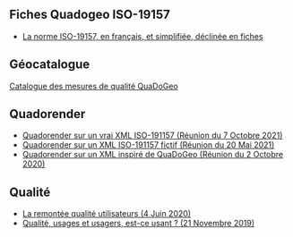 ## Fiches Quadogeo ISO-19157
- [La norme ISO-19157, en français, et simplifiée, déclinée en fiches](https://www.cerema.fr/fr/actualites/serie-fiches-cerema-qualifier-donnees-geographiques)

## Géocatalogue
[Catalogue des mesures de qualité QuaDoGeo
](https://data.geocatalogue.fr/ncl/_mesuresQuaDoGeo)

## Quadorender
- [Quadorender sur un vrai XML ISO-191157 (Réunion du 7 Octobre 2021)](https://docs.google.com/presentation/d/1JLyhtKRqUqeOSJiULc1fYeCldKf3pZDN1cHfCfp-S5M/edit?usp=sharing)  
- [Quadorender sur un XML ISO-191157 fictif (Réunion du 20 Mai 2021)](https://docs.google.com/presentation/d/18nhTcNG3yMRsH8U5en4q56BwytKDEycApAB1HOnNDjc/edit?usp=sharing)  
- [Quadorender sur un XML inspiré de QuaDoGeo (Réunion du 2 Octobre 2020)](https://docs.google.com/presentation/d/1TCYm14_mcmfzSNTyCeLvuT42KIrhgTr3vMO6HzNbLOg/edit?usp=sharing)

## Qualité
- [La remontée qualité utilisateurs (4 Juin 2020)](https://docs.google.com/presentation/d/1QCJtAPdPrcjRj9KQZuyjjTQt4q-ZrH4tGYIh3JNODAc/edit?usp=sharing)
- [Qualité, usages et usagers, est-ce usant ? (21 Novembre 2019)](https://drive.google.com/file/d/1Lx3LKOPJJZOkxrm-kApcTmUiupYhQ5kD/view)
